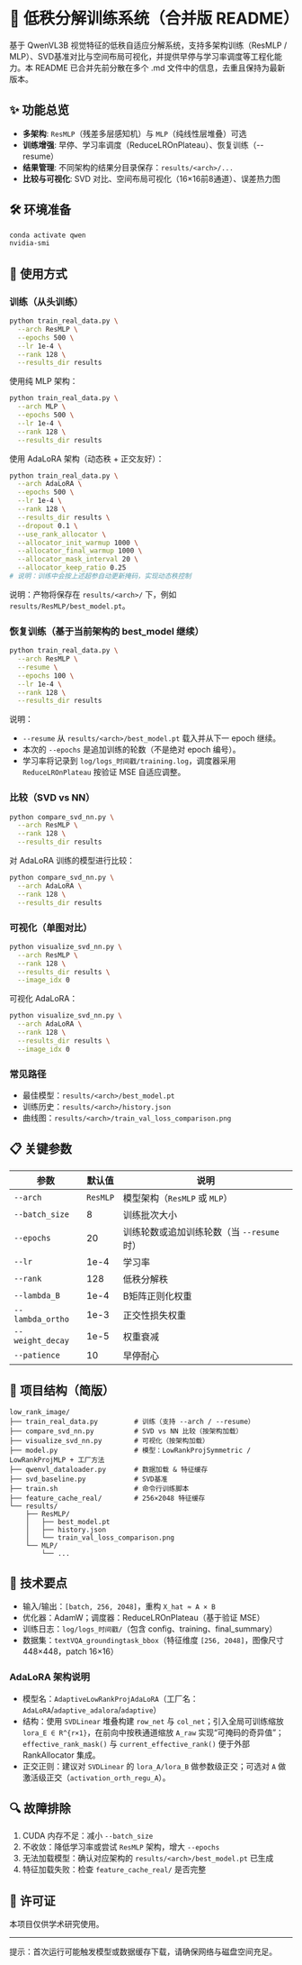 # 🎯 低秩分解训练系统（合并版 README）

基于 QwenVL3B 视觉特征的低秩自适应分解系统，支持多架构训练（ResMLP / MLP）、SVD基准对比与空间布局可视化，并提供早停与学习率调度等工程化能力。本 README 已合并先前分散在多个 .md 文件中的信息，去重且保持为最新版本。

## ✨ 功能总览

- **多架构**: `ResMLP`（残差多层感知机）与 `MLP`（纯线性层堆叠）可选
- **训练增强**: 早停、学习率调度（ReduceLROnPlateau）、恢复训练（--resume）
- **结果管理**: 不同架构的结果分目录保存：`results/<arch>/...`
- **比较与可视化**: SVD 对比、空间布局可视化（16×16前8通道）、误差热力图

## 🛠️ 环境准备

```bash
conda activate qwen
nvidia-smi
```

## 🚀 使用方式

### 训练（从头训练）
```bash
python train_real_data.py \
  --arch ResMLP \
  --epochs 500 \
  --lr 1e-4 \
  --rank 128 \
  --results_dir results
```

使用纯 MLP 架构：
```bash
python train_real_data.py \
  --arch MLP \
  --epochs 500 \
  --lr 1e-4 \
  --rank 128 \
  --results_dir results
```

使用 AdaLoRA 架构（动态秩 + 正交友好）：
```bash
python train_real_data.py \
  --arch AdaLoRA \
  --epochs 500 \
  --lr 1e-4 \
  --rank 128 \
  --results_dir results \
  --dropout 0.1 \
  --use_rank_allocator \
  --allocator_init_warmup 1000 \
  --allocator_final_warmup 1000 \
  --allocator_mask_interval 20 \
  --allocator_keep_ratio 0.25
# 说明：训练中会按上述超参自动更新掩码，实现动态秩控制
```

说明：产物将保存在 `results/<arch>/` 下，例如 `results/ResMLP/best_model.pt`。

### 恢复训练（基于当前架构的 best_model 继续）
```bash
python train_real_data.py \
  --arch ResMLP \
  --resume \
  --epochs 100 \
  --lr 1e-4 \
  --rank 128 \
  --results_dir results
```

说明：
- `--resume` 从 `results/<arch>/best_model.pt` 载入并从下一 epoch 继续。
- 本次的 `--epochs` 是追加训练的轮数（不是绝对 epoch 编号）。
- 学习率将记录到 `log/logs_时间戳/training.log`，调度器采用 `ReduceLROnPlateau` 按验证 MSE 自适应调整。

### 比较（SVD vs NN）
```bash
python compare_svd_nn.py \
  --arch ResMLP \
  --rank 128 \
  --results_dir results
```

对 AdaLoRA 训练的模型进行比较：
```bash
python compare_svd_nn.py \
  --arch AdaLoRA \
  --rank 128 \
  --results_dir results
```

### 可视化（单图对比）
```bash
python visualize_svd_nn.py \
  --arch ResMLP \
  --rank 128 \
  --results_dir results \
  --image_idx 0
```

可视化 AdaLoRA：
```bash
python visualize_svd_nn.py \
  --arch AdaLoRA \
  --rank 128 \
  --results_dir results \
  --image_idx 0
```

### 常见路径
- 最佳模型：`results/<arch>/best_model.pt`
- 训练历史：`results/<arch>/history.json`
- 曲线图：`results/<arch>/train_val_loss_comparison.png`

## 📋 关键参数

| 参数 | 默认值 | 说明 |
|------|--------|------|
| `--arch` | `ResMLP` | 模型架构（`ResMLP` 或 `MLP`） |
| `--batch_size` | 8 | 训练批次大小 |
| `--epochs` | 20 | 训练轮数或追加训练轮数（当 `--resume` 时） |
| `--lr` | 1e-4 | 学习率 |
| `--rank` | 128 | 低秩分解秩 |
| `--lambda_B` | 1e-4 | B矩阵正则化权重 |
| `--lambda_ortho` | 1e-3 | 正交性损失权重 |
| `--weight_decay` | 1e-5 | 权重衰减 |
| `--patience` | 10 | 早停耐心 |

## 📁 项目结构（简版）

```
low_rank_image/
├── train_real_data.py         # 训练（支持 --arch / --resume）
├── compare_svd_nn.py          # SVD vs NN 比较（按架构加载）
├── visualize_svd_nn.py        # 可视化（按架构加载）
├── model.py                   # 模型：LowRankProjSymmetric / LowRankProjMLP + 工厂方法
├── qwenvl_dataloader.py       # 数据加载 & 特征缓存
├── svd_baseline.py            # SVD基准
├── train.sh                   # 命令行训练脚本
├── feature_cache_real/        # 256×2048 特征缓存
└── results/
    ├── ResMLP/
    │   ├── best_model.pt
    │   ├── history.json
    │   └── train_val_loss_comparison.png
    └── MLP/
        └── ...
```

## 🔧 技术要点

- 输入/输出：`[batch, 256, 2048]`，重构 `X_hat ≈ A × B`
- 优化器：AdamW；调度器：ReduceLROnPlateau（基于验证 MSE）
- 训练日志：`log/logs_时间戳/`（包含 config、training、final_summary）
- 数据集：`textVQA_groundingtask_bbox`（特征维度 `[256, 2048]`，图像尺寸 448×448，patch 16×16）

### AdaLoRA 架构说明
- 模型名：`AdaptiveLowRankProjAdaLoRA`（工厂名：`AdaLoRA`/`adaptive_adalora`/`adaptive`）
- 结构：使用 `SVDLinear` 堆叠构建 `row_net` 与 `col_net`；引入全局可训练缩放 `lora_E ∈ R^{r×1}`，在前向中按秩通道缩放 `A_raw` 实现“可掩码的奇异值”；`effective_rank_mask()` 与 `current_effective_rank()` 便于外部 RankAllocator 集成。
- 正交正则：建议对 `SVDLinear` 的 `lora_A/lora_B` 做参数级正交；可选对 `A` 做激活级正交（`activation_orth_regu_A`）。

## 🔍 故障排除

1. CUDA 内存不足：减小 `--batch_size`
2. 不收敛：降低学习率或尝试 `ResMLP` 架构，增大 `--epochs`
3. 无法加载模型：确认对应架构的 `results/<arch>/best_model.pt` 已生成
4. 特征加载失败：检查 `feature_cache_real/` 是否完整

## 📄 许可证

本项目仅供学术研究使用。

---

提示：首次运行可能触发模型或数据缓存下载，请确保网络与磁盘空间充足。